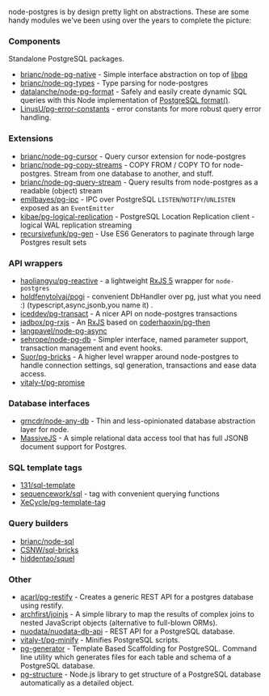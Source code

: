 node-postgres is by design pretty light on abstractions.  These are some handy modules we've been using over the years to complete the picture:


### Components

Standalone PostgreSQL packages.

- [brianc/node-pg-native](https://github.com/brianc/node-pg-native) - Simple interface abstraction on top of [libpq](https://github.com/brianc/node-libpq)
- [brianc/node-pg-types](https://github.com/brianc/node-pg-types) - Type parsing for node-postgres
- [datalanche/node-pg-format](https://github.com/datalanche/node-pg-format) - Safely and easily create dynamic SQL queries with this Node implementation of [PostgreSQL format()](http://www.postgresql.org/docs/9.3/static/functions-string.html#FUNCTIONS-STRING-FORMAT).
- [LinusU/pg-error-constants](https://github.com/LinusU/pg-error-constants) - error constants for more robust query error handling.


### Extensions

- [brianc/node-pg-cursor](https://github.com/brianc/node-pg-cursor) - Query cursor extension for node-postgres
- [brianc/node-pg-copy-streams](https://github.com/brianc/node-pg-copy-streams) - COPY FROM / COPY TO for node-postgres. Stream from one database to another, and stuff.
- [brianc/node-pg-query-stream](https://github.com/brianc/node-pg-query-stream) - Query results from node-postgres as a readable (object) stream
- [emilbayes/pg-ipc](https://github.com/emilbayes/pg-ipc) - IPC over PostgreSQL `LISTEN`/`NOTIFY`/`UNLISTEN` exposed as an `EventEmitter`
- [kibae/pg-logical-replication](https://github.com/kibae/pg-logical-replication) - PostgreSQL Location Replication client - logical WAL replication streaming
- [recursivefunk/pg-gen](https://github.com/recursivefunk/pg-gen) - Use ES6 Generators to paginate through large Postgres result sets


### API wrappers

- [haoliangyu/pg-reactive](https://github.com/haoliangyu/pg-reactive) - a lightweight [RxJS 5](https://github.com/ReactiveX/rxjs) wrapper for `node-postgres`
- [holdfenytolvaj/pogi](https://github.com/holdfenytolvaj/pogi) - convenient DbHandler over pg, just what you need :) (typescript,async,jsonb,you name it) .
- [iceddev/pg-transact](https://github.com/iceddev/pg-transact) - A nicer API on node-postgres transactions
- [jadbox/pg-rxjs](https://github.com/jadbox/pg-rxjs) - An [RxJS](https://github.com/Reactive-Extensions/RxJS) based on [coderhaoxin/pg-then](https://github.com/coderhaoxin/pg-then)
- [langpavel/node-pg-async](https://github.com/langpavel/node-pg-async)
- [sehrope/node-pg-db](https://github.com/sehrope/node-pg-db) - Simpler interface, named parameter support, transaction management and event hooks.
- [Suor/pg-bricks](https://github.com/Suor/pg-bricks) - A higher level wrapper around node-postgres to handle connection settings, sql generation, transactions and ease data access.
- [vitaly-t/pg-promise](https://github.com/vitaly-t/pg-promise)


### Database interfaces

- [grncdr/node-any-db](https://github.com/grncdr/node-any-db) - Thin and less-opinionated database abstraction layer for node.
- [MassiveJS](https://github.com/dmfay/massive-js) - A simple relational data access tool that has full JSONB document support for Postgres.


### SQL template tags

- [131/sql-template](https://github.com/131/sql-template)
- [sequencework/sql](https://github.com/sequencework/sql) - tag with convenient querying functions
- [XeCycle/pg-template-tag](https://github.com/XeCycle/pg-template-tag)


### Query builders

- [brianc/node-sql](https://github.com/brianc/node-sql)
- [CSNW/sql-bricks](https://github.com/CSNW/sql-bricks)
- [hiddentao/squel](https://hiddentao.github.io/squel/)


### Other

- [acarl/pg-restify](https://github.com/acarl/pg-restify) - Creates a generic REST API for a postgres database using restify.
- [archfirst/joinjs](https://github.com/archfirst/joinjs) - A simple library to map the results of complex joins to nested JavaScript objects (alternative to full-blown ORMs).
- [nuodata/nuodata-db-api](https://github.com/nuodata/nuodata-db-api) - REST API for a PostgreSQL database.
- [vitaly-t/pg-minify](https://github.com/vitaly-t/pg-minify) - Minifies PostgreSQL scripts.
- [pg-generator](http://www.pg-generator.com) - Template Based Scaffolding for PostgreSQL. Command line utility which generates files for each table and schema of a PostgreSQL database.
- [pg-structure](http://www.pg-structure.com) - Node.js library to get structure of a PostgreSQL database automatically as a detailed object.
